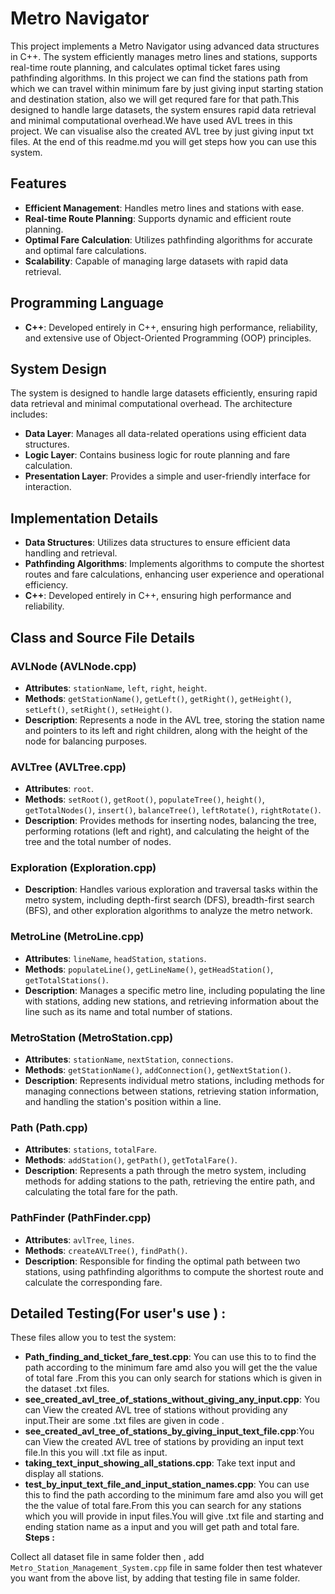 # Metro Navigator

This project implements a Metro Navigator using advanced data structures in C++. The system efficiently manages metro lines and stations, supports real-time route planning, and calculates optimal ticket fares using pathfinding algorithms. In this project we can find the stations path from which we can travel within minimum fare by just giving input starting station and destination station, also we will get requred fare for that path.This designed to handle large datasets, the system ensures rapid data retrieval and minimal computational overhead.We have used AVL trees in this project. We can visualise also the created AVL tree by just giving input txt files. At the end of this readme.md you will get steps how you can use this system.

## Features

- **Efficient Management**: Handles metro lines and stations with ease.
- **Real-time Route Planning**: Supports dynamic and efficient route planning.
- **Optimal Fare Calculation**: Utilizes pathfinding algorithms for accurate and optimal fare calculations.
- **Scalability**: Capable of managing large datasets with rapid data retrieval.

## Programming Language

- **C++**: Developed entirely in C++, ensuring high performance, reliability, and extensive use of Object-Oriented Programming (OOP) principles.

## System Design

The system is designed to handle large datasets efficiently, ensuring rapid data retrieval and minimal computational overhead. The architecture includes:

- **Data Layer**: Manages all data-related operations using efficient data structures.
- **Logic Layer**: Contains business logic for route planning and fare calculation.
- **Presentation Layer**: Provides a simple and user-friendly interface for interaction.

## Implementation Details

- **Data Structures**: Utilizes data structures to ensure efficient data handling and retrieval.
- **Pathfinding Algorithms**: Implements algorithms to compute the shortest routes and fare calculations, enhancing user experience and operational efficiency.
- **C++**: Developed entirely in C++, ensuring high performance and reliability.

## Class and Source File Details

### AVLNode (AVLNode.cpp)

- **Attributes**: `stationName`, `left`, `right`, `height`.
- **Methods**: `getStationName()`, `getLeft()`, `getRight()`, `getHeight()`, `setLeft()`, `setRight()`, `setHeight()`.
- **Description**: Represents a node in the AVL tree, storing the station name and pointers to its left and right children, along with the height of the node for balancing purposes.

### AVLTree (AVLTree.cpp)

- **Attributes**: `root`.
- **Methods**: `setRoot()`, `getRoot()`, `populateTree()`, `height()`, `getTotalNodes()`, `insert()`, `balanceTree()`, `leftRotate()`, `rightRotate()`.
- **Description**: Provides methods for inserting nodes, balancing the tree, performing rotations (left and right), and calculating the height of the tree and the total number of nodes.

### Exploration (Exploration.cpp)

- **Description**: Handles various exploration and traversal tasks within the metro system, including depth-first search (DFS), breadth-first search (BFS), and other exploration algorithms to analyze the metro network.

### MetroLine (MetroLine.cpp)

- **Attributes**: `lineName`, `headStation`, `stations`.
- **Methods**: `populateLine()`, `getLineName()`, `getHeadStation()`, `getTotalStations()`.
- **Description**: Manages a specific metro line, including populating the line with stations, adding new stations, and retrieving information about the line such as its name and total number of stations.

### MetroStation (MetroStation.cpp)

- **Attributes**: `stationName`, `nextStation`, `connections`.
- **Methods**: `getStationName()`, `addConnection()`, `getNextStation()`.
- **Description**: Represents individual metro stations, including methods for managing connections between stations, retrieving station information, and handling the station's position within a line.

### Path (Path.cpp)

- **Attributes**: `stations`, `totalFare`.
- **Methods**: `addStation()`, `getPath()`, `getTotalFare()`.
- **Description**: Represents a path through the metro system, including methods for adding stations to the path, retrieving the entire path, and calculating the total fare for the path.

### PathFinder (PathFinder.cpp)

- **Attributes**: `avlTree`, `lines`.
- **Methods**: `createAVLTree()`, `findPath()`.
- **Description**: Responsible for finding the optimal path between two stations, using pathfinding algorithms to compute the shortest route and calculate the corresponding fare.

## Detailed Testing(For user's use ) :

These files allow you to test the system:

- **Path_finding_and_ticket_fare_test.cpp**: You can use this to to find the path according to the minimum fare amd also you will get the the value of total fare .From this you can only search for stations which is given in the dataset .txt files.
- **see_created_avl_tree_of_stations_without_giving_any_input.cpp**: You can View the created AVL tree of stations without providing any input.Their are some .txt files are given in code .
- **see_created_avl_tree_of_stations_by_giving_input_text_file.cpp**:You can View the created AVL tree of stations by providing an input text file.In this you will .txt file as input.
- **taking_text_input_showing_all_stations.cpp**: Take text input and display all stations.
- **test_by_input_text_file_and_input_station_names.cpp**:  You can use this to find the path according to the minimum fare amd also you will get the the value of total fare.From this you can search for any stations which you will provide in input files.You will give .txt file and starting and ending station name as a input and you will get path and total fare.
**Steps :**

Collect all dataset file in same folder then , add `Metro_Station_Management_System.cpp` file in same folder then test whatever you want from the above list, by adding that testing file in same folder.
